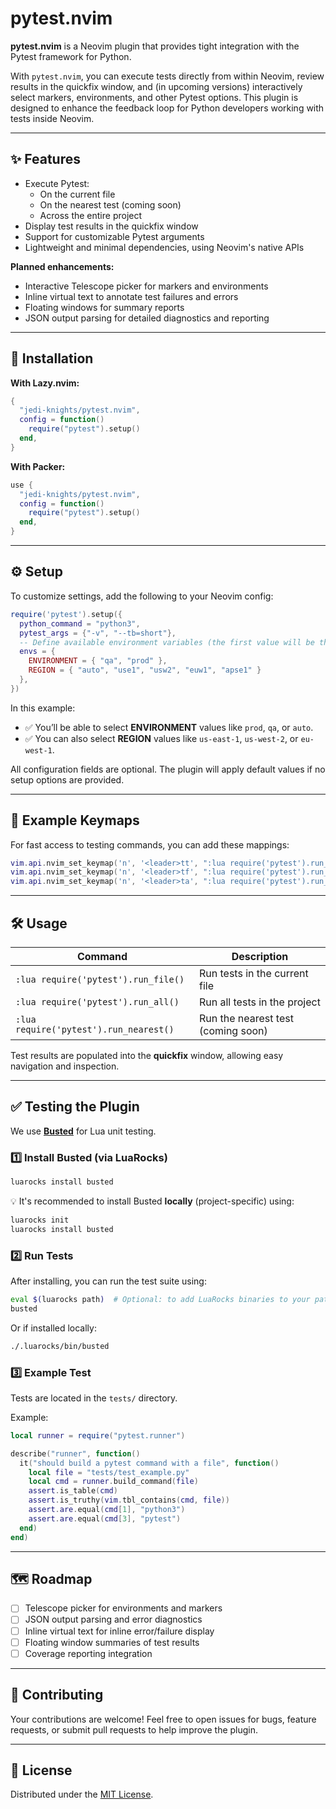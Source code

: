 # pytest.nvim

**pytest.nvim** is a Neovim plugin that provides tight integration with the Pytest framework for Python.

With `pytest.nvim`, you can execute tests directly from within Neovim, review results in the quickfix window, and (in upcoming versions) interactively select markers, environments, and other Pytest options. This plugin is designed to enhance the feedback loop for Python developers working with tests inside Neovim.

---

## ✨ Features

- Execute Pytest:
  - On the current file
  - On the nearest test (coming soon)
  - Across the entire project
- Display test results in the quickfix window
- Support for customizable Pytest arguments
- Lightweight and minimal dependencies, using Neovim's native APIs

**Planned enhancements:**

- Interactive Telescope picker for markers and environments
- Inline virtual text to annotate test failures and errors
- Floating windows for summary reports
- JSON output parsing for detailed diagnostics and reporting

---

## 🚀 Installation

**With Lazy.nvim:**

```lua
{
  "jedi-knights/pytest.nvim",
  config = function()
    require("pytest").setup()
  end,
}
```

**With Packer:**

```lua
use {
  "jedi-knights/pytest.nvim",
  config = function()
    require("pytest").setup()
  end,
}
```

---
## ⚙️ Setup

To customize settings, add the following to your Neovim config:

```lua
require('pytest').setup({
  python_command = "python3",
  pytest_args = {"-v", "--tb=short"},
  -- Define available environment variables (the first value will be the default)
  envs = {
    ENVIRONMENT = { "qa", "prod" },
    REGION = { "auto", "use1", "usw2", "euw1", "apse1" }
  },
})
```

In this example:
- ✅ You’ll be able to select **ENVIRONMENT** values like `prod`, `qa`, or `auto`.
- ✅ You can also select **REGION** values like `us-east-1`, `us-west-2`, or `eu-west-1`.

All configuration fields are optional. The plugin will apply default values if no setup options are provided.

---

## 🔑 Example Keymaps

For fast access to testing commands, you can add these mappings:

```lua
vim.api.nvim_set_keymap('n', '<leader>tt', ":lua require('pytest').run_nearest()<CR>", { noremap = true, silent = true })
vim.api.nvim_set_keymap('n', '<leader>tf', ":lua require('pytest').run_file()<CR>", { noremap = true, silent = true })
vim.api.nvim_set_keymap('n', '<leader>ta', ":lua require('pytest').run_all()<CR>", { noremap = true, silent = true })
```

---

## 🛠 Usage

| Command                                  | Description                           |
|------------------------------------------|---------------------------------------|
| `:lua require('pytest').run_file()`      | Run tests in the current file         |
| `:lua require('pytest').run_all()`       | Run all tests in the project          |
| `:lua require('pytest').run_nearest()`   | Run the nearest test (coming soon)    |

Test results are populated into the **quickfix** window, allowing easy navigation and inspection.

---

## ✅ Testing the Plugin

We use [**Busted**](https://olivinelabs.com/busted/) for Lua unit testing.

### 1️⃣ Install Busted (via LuaRocks)

```bash
luarocks install busted
```

💡 It's recommended to install Busted **locally** (project-specific) using:

```bash
luarocks init
luarocks install busted
```

### 2️⃣ Run Tests

After installing, you can run the test suite using:

```bash
eval $(luarocks path)  # Optional: to add LuaRocks binaries to your path
busted
```

Or if installed locally:

```bash
./.luarocks/bin/busted
```

### 3️⃣ Example Test

Tests are located in the `tests/` directory.

Example:

```lua
local runner = require("pytest.runner")

describe("runner", function()
  it("should build a pytest command with a file", function()
    local file = "tests/test_example.py"
    local cmd = runner.build_command(file)
    assert.is_table(cmd)
    assert.is_truthy(vim.tbl_contains(cmd, file))
    assert.are.equal(cmd[1], "python3")
    assert.are.equal(cmd[3], "pytest")
  end)
end)
```

---

## 🗺 Roadmap

- [ ] Telescope picker for environments and markers
- [ ] JSON output parsing and error diagnostics
- [ ] Inline virtual text for inline error/failure display
- [ ] Floating window summaries of test results
- [ ] Coverage reporting integration

---

## 💬 Contributing

Your contributions are welcome! Feel free to open issues for bugs, feature requests, or submit pull requests to help improve the plugin.

---

## 📜 License

Distributed under the [MIT License](LICENSE).
